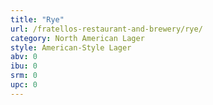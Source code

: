 ```yaml
---
title: "Rye"
url: /fratellos-restaurant-and-brewery/rye/
category: North American Lager
style: American-Style Lager
abv: 0
ibu: 0
srm: 0
upc: 0
---
```


